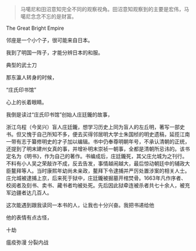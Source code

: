 


> 马噶尼和田沼意知完全不同的观察视角。田沼意知观察到的主要是宏伟，马噶尼念念不忘的是财富。

The Great Bright Empire

邻座是一个小个子，很可能来自日本。

我到了明国一阵子，才能分辨日本的和服。

典型的武士刀

那东瀛人转身的时候，

“庄氏印书馆”

心上的长着眼睛。

我倒是读过“庄氏印书馆”创始人庄廷鑨的故事，

浙江乌程（今吴兴）盲人庄廷鑨，想学习历史上同为盲人的左丘明，著写一部史书。但又愧于自己所知不多，便去买得邻居明大学士朱国桢的明史遗稿，延揽江南一带有志于纂修明史的才子加以编辑。书中仍奉尊明朝年号，不承认清朝的正统，还提到了明末建州女真的事，并增补明末崇祯一朝事，全都是清朝所忌讳的。该书定名为《明书》，作为自己的著作。书编成后，庄廷鑨死，其父庄允城为之刊行。不料有小人吴之荣敲诈不成，反去告发，事情越闹越大，最后惊动朝廷中的辅政大臣鳌拜等人。当时康熙年幼尚未亲政，鳌拜下令逮捕并严厉处置涉案的相关人士。庄允城被逮捕上京，后来死于狱中，庄廷鑨被掘墓开棺焚骨。1663年凡作序者、校阅者及刻书、卖书、藏书者均被处死。先后因此狱牵连被杀者共七十余人，被充军边疆者达几百人。

这次能遇到跟我读同一本书的人，让我也十分兴奋。我把书递给他

他的表情有点古怪，

十劫

瘟疫弥漫
分裂内战